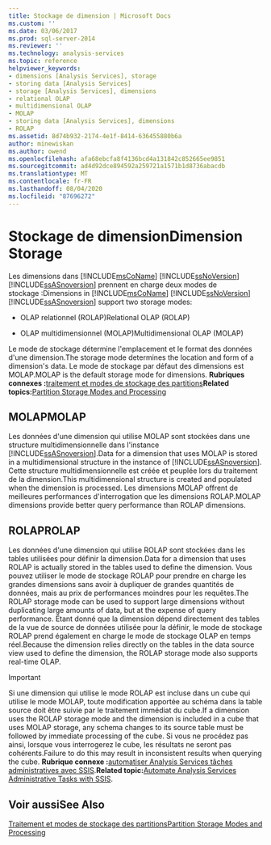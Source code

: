 ```yaml
---
title: Stockage de dimension | Microsoft Docs
ms.custom: ''
ms.date: 03/06/2017
ms.prod: sql-server-2014
ms.reviewer: ''
ms.technology: analysis-services
ms.topic: reference
helpviewer_keywords:
- dimensions [Analysis Services], storage
- storing data [Analysis Services]
- storage [Analysis Services], dimensions
- relational OLAP
- multidimensional OLAP
- MOLAP
- storing data [Analysis Services], dimensions
- ROLAP
ms.assetid: 8d74b932-2174-4e1f-8414-636455880b6a
author: minewiskan
ms.author: owend
ms.openlocfilehash: afa68ebcfa8f4136bcd4a131842c852665ee9851
ms.sourcegitcommit: ad4d92dce894592a259721a1571b1d8736abacdb
ms.translationtype: MT
ms.contentlocale: fr-FR
ms.lasthandoff: 08/04/2020
ms.locfileid: "87696272"
---
```

# <a name="dimension-storage"></a><span data-ttu-id="e5930-102">Stockage de dimension</span><span class="sxs-lookup"><span data-stu-id="e5930-102">Dimension Storage</span></span>
  <span data-ttu-id="e5930-103">Les dimensions dans [!INCLUDE[msCoName](../../includes/msconame-md.md)] [!INCLUDE[ssNoVersion](../../includes/ssnoversion-md.md)] [!INCLUDE[ssASnoversion](../../includes/ssasnoversion-md.md)] prennent en charge deux modes de stockage :</span><span class="sxs-lookup"><span data-stu-id="e5930-103">Dimensions in [!INCLUDE[msCoName](../../includes/msconame-md.md)] [!INCLUDE[ssNoVersion](../../includes/ssnoversion-md.md)] [!INCLUDE[ssASnoversion](../../includes/ssasnoversion-md.md)] support two storage modes:</span></span>  
  
-   <span data-ttu-id="e5930-104">OLAP relationnel (ROLAP)</span><span class="sxs-lookup"><span data-stu-id="e5930-104">Relational OLAP (ROLAP)</span></span>  
  
-   <span data-ttu-id="e5930-105">OLAP multidimensionnel (MOLAP)</span><span class="sxs-lookup"><span data-stu-id="e5930-105">Multidimensional OLAP (MOLAP)</span></span>  
  
 <span data-ttu-id="e5930-106">Le mode de stockage détermine l'emplacement et le format des données d'une dimension.</span><span class="sxs-lookup"><span data-stu-id="e5930-106">The storage mode determines the location and form of a dimension's data.</span></span> <span data-ttu-id="e5930-107">Le mode de stockage par défaut des dimensions est MOLAP.</span><span class="sxs-lookup"><span data-stu-id="e5930-107">MOLAP is the default storage mode for dimensions.</span></span> <span data-ttu-id="e5930-108">**Rubriques connexes :**[traitement et modes de stockage des partitions](../multidimensional-models-olap-logical-cube-objects/partitions-partition-storage-modes-and-processing.md)</span><span class="sxs-lookup"><span data-stu-id="e5930-108">**Related topics:**[Partition Storage Modes and Processing](../multidimensional-models-olap-logical-cube-objects/partitions-partition-storage-modes-and-processing.md)</span></span>  
  
## <a name="molap"></a><span data-ttu-id="e5930-109">MOLAP</span><span class="sxs-lookup"><span data-stu-id="e5930-109">MOLAP</span></span>  
 <span data-ttu-id="e5930-110">Les données d'une dimension qui utilise MOLAP sont stockées dans une structure multidimensionnelle dans l'instance [!INCLUDE[ssASnoversion](../../includes/ssasnoversion-md.md)].</span><span class="sxs-lookup"><span data-stu-id="e5930-110">Data for a dimension that uses MOLAP is stored in a multidimensional structure in the instance of [!INCLUDE[ssASnoversion](../../includes/ssasnoversion-md.md)].</span></span> <span data-ttu-id="e5930-111">Cette structure multidimensionnelle est créée et peuplée lors du traitement de la dimension.</span><span class="sxs-lookup"><span data-stu-id="e5930-111">This multidimensional structure is created and populated when the dimension is processed.</span></span> <span data-ttu-id="e5930-112">Les dimensions MOLAP offrent de meilleures performances d'interrogation que les dimensions ROLAP.</span><span class="sxs-lookup"><span data-stu-id="e5930-112">MOLAP dimensions provide better query performance than ROLAP dimensions.</span></span>  
  
## <a name="rolap"></a><span data-ttu-id="e5930-113">ROLAP</span><span class="sxs-lookup"><span data-stu-id="e5930-113">ROLAP</span></span>  
 <span data-ttu-id="e5930-114">Les données d'une dimension qui utilise ROLAP sont stockées dans les tables utilisées pour définir la dimension.</span><span class="sxs-lookup"><span data-stu-id="e5930-114">Data for a dimension that uses ROLAP is actually stored in the tables used to define the dimension.</span></span> <span data-ttu-id="e5930-115">Vous pouvez utiliser le mode de stockage ROLAP pour prendre en charge les grandes dimensions sans avoir à dupliquer de grandes quantités de données, mais au prix de performances moindres pour les requêtes.</span><span class="sxs-lookup"><span data-stu-id="e5930-115">The ROLAP storage mode can be used to support large dimensions without duplicating large amounts of data, but at the expense of query performance.</span></span> <span data-ttu-id="e5930-116">Étant donné que la dimension dépend directement des tables de la vue de source de données utilisée pour la définir, le mode de stockage ROLAP prend également en charge le mode de stockage OLAP en temps réel.</span><span class="sxs-lookup"><span data-stu-id="e5930-116">Because the dimension relies directly on the tables in the data source view used to define the dimension, the ROLAP storage mode also supports real-time OLAP.</span></span>  
  
> [!IMPORTANT]  
>  <span data-ttu-id="e5930-117">Si une dimension qui utilise le mode ROLAP est incluse dans un cube qui utilise le mode MOLAP, toute modification apportée au schéma dans la table source doit être suivie par le traitement immédiat du cube.</span><span class="sxs-lookup"><span data-stu-id="e5930-117">If a dimension uses the ROLAP storage mode and the dimension is included in a cube that uses MOLAP storage, any schema changes to its source table must be followed by immediate processing of the cube.</span></span> <span data-ttu-id="e5930-118">Si vous ne procédez pas ainsi, lorsque vous interrogerez le cube, les résultats ne seront pas cohérents.</span><span class="sxs-lookup"><span data-stu-id="e5930-118">Failure to do this may result in inconsistent results when querying the cube.</span></span> <span data-ttu-id="e5930-119">**Rubrique connexe :**[automatiser Analysis Services tâches administratives avec SSIS](../instances/automate-analysis-services-administrative-tasks-with-ssis.md).</span><span class="sxs-lookup"><span data-stu-id="e5930-119">**Related topic:**[Automate Analysis Services Administrative Tasks with SSIS](../instances/automate-analysis-services-administrative-tasks-with-ssis.md).</span></span>  
  
## <a name="see-also"></a><span data-ttu-id="e5930-120">Voir aussi</span><span class="sxs-lookup"><span data-stu-id="e5930-120">See Also</span></span>  
 [<span data-ttu-id="e5930-121">Traitement et modes de stockage des partitions</span><span class="sxs-lookup"><span data-stu-id="e5930-121">Partition Storage Modes and Processing</span></span>](../multidimensional-models-olap-logical-cube-objects/partitions-partition-storage-modes-and-processing.md)  
  
  
